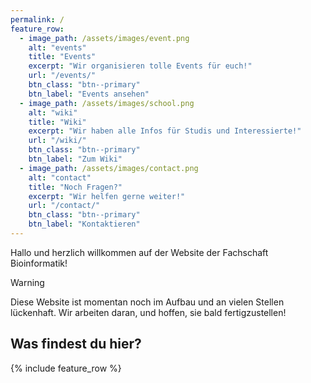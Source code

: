 ```yaml
---
permalink: /
feature_row:
  - image_path: /assets/images/event.png
    alt: "events"
    title: "Events"
    excerpt: "Wir organisieren tolle Events für euch!"
    url: "/events/"
    btn_class: "btn--primary"
    btn_label: "Events ansehen"
  - image_path: /assets/images/school.png
    alt: "wiki"
    title: "Wiki"
    excerpt: "Wir haben alle Infos für Studis und Interessierte!"
    url: "/wiki/"
    btn_class: "btn--primary"
    btn_label: "Zum Wiki"
  - image_path: /assets/images/contact.png
    alt: "contact"
    title: "Noch Fragen?"
    excerpt: "Wir helfen gerne weiter!"
    url: "/contact/"
    btn_class: "btn--primary"
    btn_label: "Kontaktieren"
---
```

Hallo und herzlich willkommen auf der Website der Fachschaft Bioinformatik!

> [!WARNING]
> Diese Website ist momentan noch im Aufbau und an vielen Stellen lückenhaft.
> Wir arbeiten daran, und hoffen, sie bald fertigzustellen!

## Was findest du hier?

{% include feature_row %}
